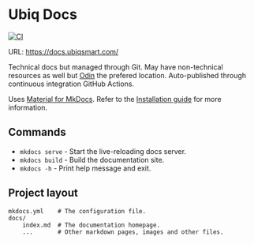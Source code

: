 # Ubiq Docs
<a href="https://github.com/ubiq/docs/actions"><img
    src="https://github.com/ubiq/docs/workflows/ci/badge.svg?branch=master"
    alt="CI"
  /></a>

URL: https://docs.ubiqsmart.com/

Technical docs but managed through Git. May have non-technical resources as well but [Odin](https://odin.ubiqsmart.com/) the prefered location. Auto-published through continuous integration GitHub Actions.

Uses [Material for MkDocs](https://squidfunk.github.io/mkdocs-material/). Refer to the [Installation guide](https://squidfunk.github.io/mkdocs-material/getting-started/) for more information.

## Commands

* `mkdocs serve` - Start the live-reloading docs server.
* `mkdocs build` - Build the documentation site.
* `mkdocs -h` - Print help message and exit.

## Project layout

```
mkdocs.yml    # The configuration file.
docs/
    index.md  # The documentation homepage.
    ...       # Other markdown pages, images and other files.
```
